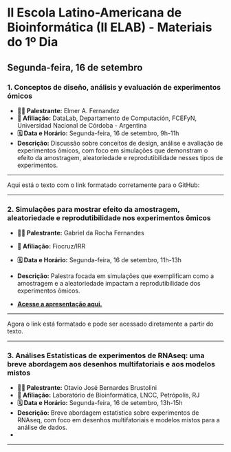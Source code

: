 # II Escola Latino-Americana de Bioinformática (II ELAB) - Materiais do 1º Dia

## Segunda-feira, 16 de setembro

### 1. **Conceptos de diseño, análisis y evaluación de experimentos ómicos**

- **👨‍🏫 Palestrante:** Elmer A. Fernandez  
- **🏫 Afiliação:** DataLab, Departamento de Computación, FCEFyN, Universidad Nacional de Córdoba - Argentina  
- **🗓️ Data e Horário:** Segunda-feira, 16 de setembro, 9h-11h  
- **Descrição:** Discussão sobre conceitos de design, análise e avaliação de experimentos ômicos, com foco em simulações que demonstram o efeito da amostragem, aleatoriedade e reprodutibilidade nesses tipos de experimentos.


---
Aqui está o texto com o link formatado corretamente para o GitHub:

---

### 2. **Simulações para mostrar efeito da amostragem, aleatoriedade e reprodutibilidade nos experimentos ômicos**

- **👨‍🏫 Palestrante:** Gabriel da Rocha Fernandes  
- **🏫 Afiliação:** Fiocruz/IRR  
- **🗓️ Data e Horário:** Segunda-feira, 16 de setembro, 11h-13h  
- **Descrição:** Palestra focada em simulações que exemplificam como a amostragem e a aleatoriedade impactam a reprodutibilidade dos experimentos ômicos.

- **[Acesse a apresentação aqui.](https://gabrielrfernandes.github.io/elab/assets/player/KeynoteDHTMLPlayer.html#1)**

---

Agora o link está formatado e pode ser acessado diretamente a partir do texto.

---

### 3. **Análises Estatísticas de experimentos de RNAseq: uma breve abordagem aos desenhos multifatoriais e aos modelos mistos**

- **👨‍🏫 Palestrante:** Otavio José Bernardes Brustolini  
- **🏫 Afiliação:** Laboratório de Bioinformática, LNCC, Petrópolis, RJ  
- **🗓️ Data e Horário:** Segunda-feira, 16 de setembro, 13h-15h  
- **Descrição:** Breve abordagem estatística sobre experimentos de RNAseq, com foco em desenhos multifatoriais e modelos mistos para a análise de dados.
- 
---
